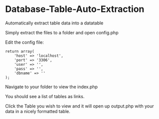 # Database-Table-Auto-Extraction
Automatically extract table data into a datatable

Simply extract the files to a folder and open config.php

Edit the config file:
````
return array(
	'host' => 'localhost',
	'port' => '3306',
	'user' => '',
	'pass' => '',
	'dbname' => ''
);

````

Navigate to your folder to view the index.php

You should see a list of tables as links.

Click the Table you wish to view and it will open up output.php with your data in a nicely formatted table.
